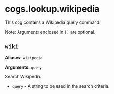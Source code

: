 # cogs.lookup.wikipedia

This cog contains a Wikipedia query command.

Note: Arguments enclosed in `[]` are optional.

## `wiki`

**Aliases:** `wikipedia`

**Arguments:** `query`

Search Wikipedia.

* `query` - A string to be used in the search criteria.